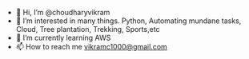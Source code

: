 - 👋 Hi, I’m @choudharyvikram
- 👀 I’m interested in many things. Python, Automating mundane tasks, Cloud, Tree plantation, Trekking, Sports,etc
- 🌱 I’m currently learning AWS
- 📫 How to reach me vikramc1000@gmail.com

<!---
choudharyvikram/choudharyvikram is a ✨ special ✨ repository because its `README.md` (this file) appears on your GitHub profile.
You can click the Preview link to take a look at your changes.
--->
